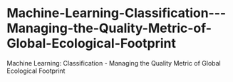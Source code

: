 # Machine-Learning-Classification---Managing-the-Quality-Metric-of-Global-Ecological-Footprint
Machine Learning: Classification - Managing the Quality Metric of Global Ecological Footprint

